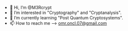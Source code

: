 - 👋 Hi, I’m @M3Rcrypt
- 👀 I’m interested in "Cryptography" and "Cryptanalysis".
- 🌱 I’m currently learning "Post Quantum Cryptosystems".
- 📫 How to reach me --> omr.oncl.07@gmail.com

<!---
M3Rcrypt/M3Rcrypt is a ✨ special ✨ repository because its `README.md` (this file) appears on your GitHub profile.
You can click the Preview link to take a look at your changes.
--->
